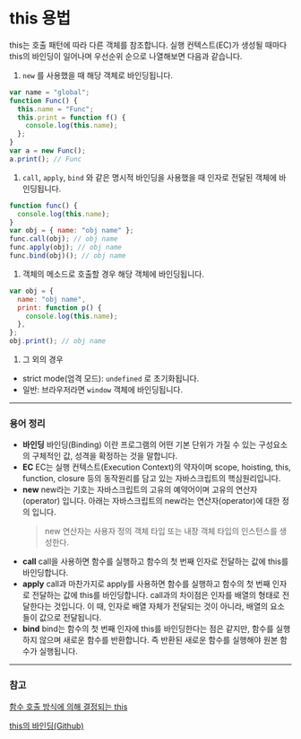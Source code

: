 # this 용법

this는 호출 패턴에 따라 다른 객체를 참조합니다. 실행 컨텍스트(EC)가 생성될 때마다 this의 바인딩이 일어나며 우선순위 순으로 나열해보면 다음과 같습니다.

1. `new` 를 사용했을 때 해당 객체로 바인딩됩니다.

```jsx
var name = "global";
function Func() {
  this.name = "Func";
  this.print = function f() {
    console.log(this.name);
  };
}
var a = new Func();
a.print(); // Func
```

1. `call`, `apply`, `bind` 와 같은 명시적 바인딩을 사용했을 때 인자로 전달된 객체에 바인딩됩니다.

```jsx
function func() {
  console.log(this.name);
}
var obj = { name: "obj name" };
func.call(obj); // obj name
func.apply(obj); // obj name
func.bind(obj)(); // obj name
```

1. 객체의 메소드로 호출할 경우 해당 객체에 바인딩됩니다.

```jsx
var obj = {
  name: "obj name",
  print: function p() {
    console.log(this.name);
  },
};
obj.print(); // obj name
```

1. 그 외의 경우

- strict mode(엄격 모드): `undefined` 로 초기화됩니다.
- 일반: 브라우저라면 `window` 객체에 바인딩됩니다.

---

### 용어 정리

- **바인딩**
  바인딩(Binding) 이란 프로그램의 어떤 기본 단위가 가질 수 있는 구성요소의 구체적인 값, 성격을 확정하는 것을 말합니다.
- **EC**
  EC는 실행 컨텍스트(Execution Context)의 약자이며 scope, hoisting, this, function, closure 등의 동작원리를 담고 있는 자바스크립트의 핵심원리입니다.
- **new**
  new라는 기호는 자바스크립트의 고유의 예약어이며 고유의 연산자(operator) 입니다. 아래는 자바스크립트의 new라는 연산자(operator)에 대한 정의 입니다.
  > new 연산자는 사용자 정의 객체 타입 또는 내장 객체 타입의 인스턴스를 생성한다.
- **call**
  call을 사용하면 함수를 실행하고 함수의 첫 번째 인자로 전달하는 값에 this를 바인딩합니다.
- **apply**
  call과 마찬가지로 apply를 사용하면 함수를 실행하고 함수의 첫 번째 인자로 전달하는 값에 this를 바인딩합니다. call과의 차이점은 인자를 배열의 형태로 전달한다는 것입니다. 이 때, 인자로 배열 자체가 전달되는 것이 아니라, 배열의 요소들이 값으로 전달됩니다.
- **bind**
  bind는 함수의 첫 번째 인자에 this를 바인딩한다는 점은 같지만, 함수를 실행하지 않으며 새로운 함수를 반환합니다. 즉 반환된 새로운 함수를 실행해야 원본 함수가 실행됩니다.

---

### 참고

[함수 호출 방식에 의해 결정되는 this](https://poiemaweb.com/js-this)

[this의 바인딩(Github)](https://github.com/baeharam/Must-Know-About-Frontend/blob/main/Notes/javascript/this.md)
